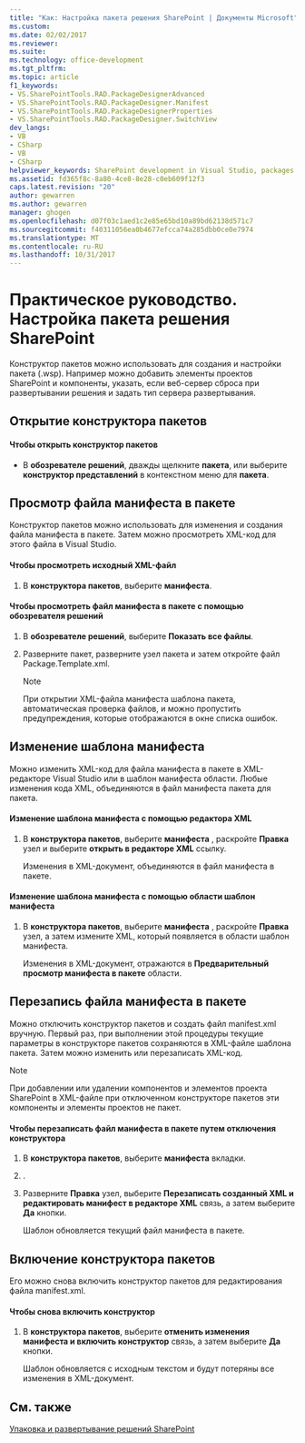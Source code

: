 ```yaml
---
title: "Как: Настройка пакета решения SharePoint | Документы Microsoft"
ms.custom: 
ms.date: 02/02/2017
ms.reviewer: 
ms.suite: 
ms.technology: office-development
ms.tgt_pltfrm: 
ms.topic: article
f1_keywords:
- VS.SharePointTools.RAD.PackageDesignerAdvanced
- VS.SharePointTools.RAD.PackageDesigner.Manifest
- VS.SharePointTools.RAD.PackageDesignerProperties
- VS.SharePointTools.RAD.PackageDesigner.SwitchView
dev_langs:
- VB
- CSharp
- VB
- CSharp
helpviewer_keywords: SharePoint development in Visual Studio, packages
ms.assetid: fd365f8c-8a80-4ce8-8e28-c0eb609f12f3
caps.latest.revision: "20"
author: gewarren
ms.author: gewarren
manager: ghogen
ms.openlocfilehash: d07f03c1aed1c2e85e65bd10a89bd62138d571c7
ms.sourcegitcommit: f40311056ea0b4677efcca74a285dbb0ce0e7974
ms.translationtype: MT
ms.contentlocale: ru-RU
ms.lasthandoff: 10/31/2017
---
```

# <a name="how-to-customize-a-sharepoint-solution-package"></a>Практическое руководство. Настройка пакета решения SharePoint
  Конструктор пакетов можно использовать для создания и настройки пакета (.wsp). Например можно добавить элементы проектов SharePoint и компоненты, указать, если веб-сервер сброса при развертывании решения и задать тип сервера развертывания.  
  
## <a name="opening-the-package-designer"></a>Открытие конструктора пакетов  
  
#### <a name="to-open-the-package-designer"></a>Чтобы открыть конструктор пакетов  
  
-   В **обозревателе решений**, дважды щелкните **пакета**, или выберите **конструктор представлений** в контекстном меню для **пакета**.  
  
## <a name="viewing-the-packaged-manifest-file"></a>Просмотр файла манифеста в пакете  
 Конструктор пакетов можно использовать для изменения и создания файла манифеста в пакете. Затем можно просмотреть XML-код для этого файла в Visual Studio.  
  
#### <a name="to-view-the-xml-source-file"></a>Чтобы просмотреть исходный XML-файл  
  
1.  В **конструктора пакетов**, выберите **манифеста**.  
  
#### <a name="to-view-the-packaged-manifest-file-by-using-solution-explorer"></a>Чтобы просмотреть файл манифеста в пакете с помощью обозревателя решений  
  
1.  В **обозревателе решений**, выберите **Показать все файлы**.  
  
2.  Разверните пакет, разверните узел пакета и затем откройте файл Package.Template.xml.  
  
    > [!NOTE]  
    >  При открытии XML-файла манифеста шаблона пакета, автоматическая проверка файлов, и можно пропустить предупреждения, которые отображаются в окне списка ошибок.  
  
## <a name="changing-the-manifest-template"></a>Изменение шаблона манифеста  
 Можно изменить XML-код для файла манифеста в пакете в XML-редакторе Visual Studio или в шаблон манифеста области. Любые изменения кода XML, объединяются в файл манифеста пакета для пакета.  
  
#### <a name="to-change-the-manifest-template-by-using-the-xml-editor"></a>Изменение шаблона манифеста с помощью редактора XML  
  
1.  В **конструктора пакетов**, выберите **манифеста** , раскройте **Правка** узел и выберите **открыть в редакторе XML** ссылку.  
  
     Изменения в XML-документ, объединяются в файл манифеста в пакете.  
  
#### <a name="to-change-the-manifest-template-by-using-the-manifest-template-pane"></a>Изменение шаблона манифеста с помощью области шаблон манифеста  
  
1.  В **конструктора пакетов**, выберите **манифеста** , раскройте **Правка** узел, а затем измените XML, который появляется в области шаблон манифеста.  
  
     Изменения в XML-документ, отражаются в **Предварительный просмотр манифеста в пакете** области.  
  
## <a name="overwriting-the-packaged-manifest-file"></a>Перезапись файла манифеста в пакете  
 Можно отключить конструктор пакетов и создать файл manifest.xml вручную. Первый раз, при выполнении этой процедуры текущие параметры в конструкторе пакетов сохраняются в XML-файле шаблона пакета. Затем можно изменить или перезаписать XML-код.  
  
> [!NOTE]  
>  При добавлении или удалении компонентов и элементов проекта SharePoint в XML-файле при отключенном конструкторе пакетов эти компоненты и элементы проектов не пакет.  
  
#### <a name="to-overwrite-packaged-manifest-file-by-disabling-the-designer"></a>Чтобы перезаписать файл манифеста в пакете путем отключения конструктора  
  
1.  В **конструктора пакетов**, выберите **манифеста** вкладки.  
  
2.  .  
  
3.  Разверните **Правка** узел, выберите **Перезаписать созданный XML и редактировать манифест в редакторе XML** связь, а затем выберите **Да** кнопки.  
  
     Шаблон обновляется текущий файл манифеста в пакете.  
  
## <a name="enabling-the-package-designer"></a>Включение конструктора пакетов  
 Его можно снова включить конструктор пакетов для редактирования файла manifest.xml.  
  
#### <a name="to-re-enable-the-designer"></a>Чтобы снова включить конструктор  
  
1.  В **конструктора пакетов**, выберите **отменить изменения манифеста и включить конструктор** связь, а затем выберите **Да** кнопки.  
  
     Шаблон обновляется с исходным текстом и будут потеряны все изменения в XML-документ.  
  
## <a name="see-also"></a>См. также  
 [Упаковка и развертывание решений SharePoint](../sharepoint/packaging-and-deploying-sharepoint-solutions.md)  
  
  